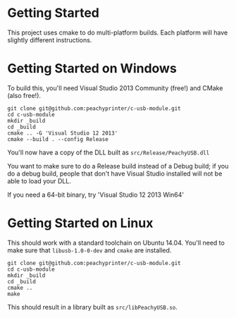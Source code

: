 
# Getting Started

This project uses cmake to do multi-platform builds. Each platform
will have slightly different instructions.

# Getting Started on Windows

To build this, you'll need Visual Studio 2013 Community (free!) and
CMake (also free!).

```
git clone git@github.com:peachyprinter/c-usb-module.git
cd c-usb-module
mkdir _build
cd _build
cmake .. -G 'Visual Studio 12 2013'
cmake --build . --config Release
```

You'll now have a copy of the DLL built as `src/Release/PeachyUSB.dll`

You want to make sure to do a Release build instead of a Debug build;
if you do a debug build, people that don't have Visual Studio
installed will not be able to load your DLL.

If you need a 64-bit binary, try 'Visual Studio 12 2013 Win64'

# Getting Started on Linux

This should work with a standard toolchain on Ubuntu 14.04. You'll need to make sure that `libusb-1.0-0-dev` and `cmake` are installed.

```
git clone git@github.com:peachyprinter/c-usb-module.git
cd c-usb-module
mkdir _build
cd _build
cmake ..
make
```

This should result in a library built as `src/libPeachyUSB.so`.
